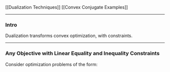 [[Dualization Techniques]]
[[Convex Conjugate Examples]]

---
### **Intro**

Dualization transforms convex optimization, with constraints. 



---
### **Any Objective with Linear Equality and Inequality Constraints**

Consider optimization problems of the form: 



